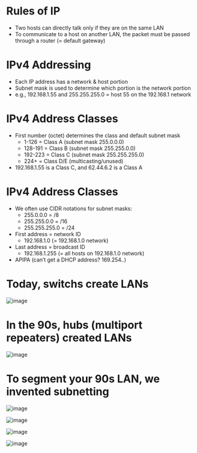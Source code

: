 # Rules of IP
- Two hosts can directly talk only if they are on the same LAN
- To communicate to a host on another LAN, the packet must be passed through a router (= default gateway)

# IPv4 Addressing 
- Each IP address has a network & host portion
- Subnet mask is used to determine which portion is the network portion 
- e.g., 192.168.1.55 and 255.255.255.0 = host 55 on the 192.168.1 network

# IPv4 Address Classes
- First number (octet) determines the class and default subnet mask
  - 1-126 = Class A (subnet mask 255.0.0.0)
  - 128-191 = Class B (subnet mask 255.255.0.0)
  - 192-223 = Class C (subnet mask 255.255.255.0)
  - 224+ = Class D/E (multicasting/unused)
- 192.168.1.55 is a Class C, and 62.44.6.2 is a Class A

# IPv4 Address Classes
- We often use CIDR notations for subnet masks:
  - 255.0.0.0 = /8 
  - 255.255.0.0 = /16 
  - 255.255.255.0 = /24
- First address = network ID
  - 192.168.1.0 (= 192.168.1.0 network)
- Last address = broadcast ID
  - 192.168.1.255 (= all hosts on 192.168.1.0 network)
- APIPA (can’t get a DHCP address? 169.254.*.*)

# Today, switchs create LANs
![image](https://user-images.githubusercontent.com/40586970/170838591-d6f94439-1745-434b-b80b-169ab2c07535.png)

# In the 90s, hubs (multiport repeaters) created LANs
![image](https://user-images.githubusercontent.com/40586970/170838574-ad8a7133-658c-4ade-8166-5f19bfa11a8a.png)

# To segment your 90s LAN, we invented subnetting
![image](https://user-images.githubusercontent.com/40586970/170838652-9e9ae16a-db20-4e75-b5ef-63f632a28c91.png)

![image](https://user-images.githubusercontent.com/40586970/170838666-ecb97002-fe22-44c1-9b6a-6682e2a2e2ad.png)

![image](https://user-images.githubusercontent.com/40586970/170838672-a6967a98-dac8-4fdc-a417-810d129f6bdf.png)

![image](https://user-images.githubusercontent.com/40586970/170838683-48751f38-1423-4838-8654-0d9decfba4da.png)





